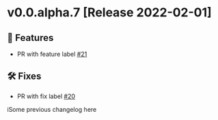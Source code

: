 # v0.0.alpha.7 [Release 2022-02-01]

## 🚀 Features

- PR with feature label [#21](https://github.com/ilutchenko/changelog-test/pull/21)

## 🛠 Fixes

- PR with fix label [#20](https://github.com/ilutchenko/changelog-test/pull/20)




iSome previous changelog here